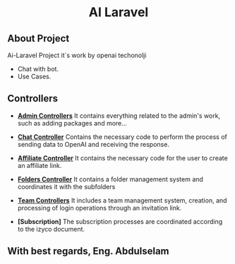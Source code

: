 <h1 align="center">AI Laravel</h1>


## About Project

Ai-Laravel Project it`s work by openai techonolji
- Chat with bot.
- Use Cases.


## Controllers

- **[Admin Controllers](https://github.com/abdulselam-muhammed/ai-laravel/tree/master/src/Http/Controllers/Admin)**
It contains everything related to the admin's work, such as adding packages and more...

- **[Chat Controller](https://github.com/abdulselam-muhammed/ai-laravel/blob/master/src/Http/Controllers/User/ChatController.php)**
Contains the necessary code to perform the process of sending data to OpenAI and receiving the response.

- **[Affiliate Controller](https://github.com/abdulselam-muhammed/ai-laravel/blob/master/src/Http/Controllers/User/AffiliateController.php)**
It contains the necessary code for the user to create an affiliate link.

- **[Folders Controller](https://github.com/abdulselam-muhammed/ai-laravel/blob/master/src/Http/Controllers/User/Folders.php)**
It contains a folder management system and coordinates it with the subfolders

- **[Team Controllers](https://github.com/abdulselam-muhammed/ai-laravel/tree/master/src/Http/Controllers/User/Team)**
It includes a team management system, creation, and processing of login operations through an invitation link.

- **[Subscription]**
The subscription processes are coordinated according to the izyco document.


## With best regards, Eng. Abdulselam

